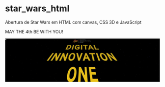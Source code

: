 # star_wars_html
 
 Abertura de Star Wars em HTML com canvas, CSS 3D e JavaScript
 
 MAY THE 4th BE WITH YOU!
 
 ![gif](https://github.com/Mayconfuzita86/star_wars_html/blob/main/image/starok.gif)
